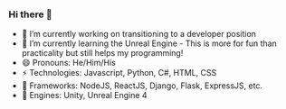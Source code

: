 ### Hi there 👋

- 🔭 I’m currently working on transitioning to a developer position
- 🌱 I’m currently learning the Unreal Engine - This is more for fun than practicality but still helps my programming!
- 😄 Pronouns: He/Him/His
- ⚡ Technologies: Javascript, Python, C#, HTML, CSS
- :floppy_disk: Frameworks: NodeJS, ReactJS, Django, Flask, ExpressJS, etc.
- :steam_locomotive: Engines: Unity, Unreal Engine 4
